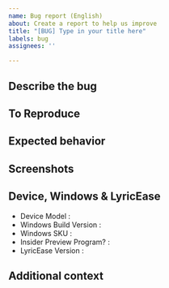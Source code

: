 ```yaml
---
name: Bug report (English)
about: Create a report to help us improve
title: "[BUG] Type in your title here"
labels: bug
assignees: ''

---
```


<!--
MAKE SURE YOU HAVE SEEN THIS BEFORE YOU SUBMIT AN ISSUE
1. Look up issues submitted by others, including open and closed ones, and make sure your issue is not a duplicate;
2. If you're submitting a bug report, make sure you have refered to our solution in https://brandonw3612.github.io/LyricEase/faq.html .
-->

## Describe the bug
<!--A clear and concise description of what the bug is.-->

## To Reproduce
<!--Steps to reproduce the behavior:
1. Go to '...'
2. Click on '....'
3. Scroll down to '....'
4. See error-->

## Expected behavior
<!--A clear and concise description of what you expected to happen.-->

## Screenshots
<!--If applicable, add screenshots to help explain your problem.-->

## Device, Windows & LyricEase
 - Device Model <!--Press Windows+R, enter msinfo32, and find the "System Model" item in the popped-up dialog.--> :
 - Windows Build Version <!--[e.g. Windows 11 22000.x]--> :
 - Windows SKU <!--[e.g. Home / Pro]--> :
 - Insider Preview Program? <!--[eg. Yes / No]--> :
 - LyricEase Version <!--[e.g. v0.9.91]--> :

## Additional context
<!--Add any other context about the problem here.-->
